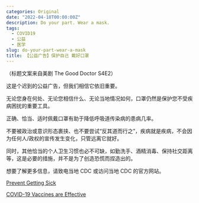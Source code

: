 ```yaml
---
categories: Original
date: "2022-04-18T00:00:00Z"
description: Do your part. Wear a mask.
tags:
  - COVID19
  - 公益
  - 医学
slug: do-your-part-wear-a-mask
title: 【公益广告】保护自己 戴好口罩
---
```


（标题文案来自美剧 The Good Doctor S4E2）

这是个迟到的公益广告，但我们相信它依旧重要。

无论您身在何处、无论您相信什么、无论当地情况如何，口罩仍然是保护您不受疾病困扰的重要工具。

正确、恰当、适时佩戴口罩有助于降低呼吸道传染病的患病几率。

不要被政治或意识形态裹挟、也不要尝试“反其道而行之”，疾病就是疾病，不会因为任何人/政权的宣传发生变化，只管远离它就好。

同时，其他恰当的个人卫生习惯也必不可缺，如勤洗手、酒精消毒、保持社交距离等，这是必要的措施，并不是为了创造恐慌而捏造出的。

想要了解更多信息，请致电当地 CDC 或访问当地 CDC 的官方网站。

[Prevent Getting Sick](https://www.cdc.gov/coronavirus/2019-ncov/prevent-getting-sick/index.html)

[COVID-19 Vaccines are Effective](https://www.cdc.gov/coronavirus/2019-ncov/vaccines/effectiveness/index.html)
